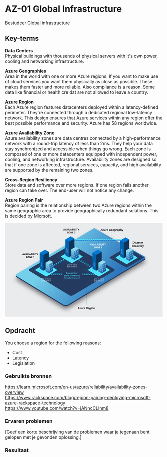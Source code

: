 # AZ-01 Global Infrastructure
Bestudeer Global infrastructure

## Key-terms

**Data Centers**  
Physical buildings with thousends of physical servers with it's own power, cooling and networking infrastructure.  

**Azure Geographies**  
Area in the world with one or more Azure regions. If you want to make use of cloud services you want them physically as close as possible. These makes them faster and more reliable. Also compliance is a reason. Some data like financial or health cre dat are not allowed to leave a country.

**Azure Region**  
Each Azure region features datacenters deployed within a latency-defined perimeter. They're connected through a dedicated regional low-latency network. This design ensures that Azure services within any region offer the best possible performance and security. Azure has 58 regions worldwide.

**Azure Availability Zone**  
Azure availability zones are data centres connected by a high-performance network with a round-trip latency of less than 2ms. They help your data stay synchronized and accessible when things go wrong. Each zone is composed of one or more datacenters equipped with independent power, cooling, and networking infrastructure. Availability zones are designed so that if one zone is affected, regional services, capacity, and high availability are supported by the remaining two zones.  

**Cross-Region Resiliency**  
Store data and software over more regions. If one region fails another region can take over. The end-user will not notice any change.

**Azure Region Pair**  
Region pairing is the relationship between two Azure regions within the same geographic area to provide geographically redundant solutions. This is decided by Micrsoft.  

![](https://github.com/techgrounds/techgrounds-Rogier1978/blob/main/00_includes/05_Azure_1/AZ_01%20MS%20regions.png)  

## Opdracht  
You choose a region for the following reasons:  
- Cost
- Latency
- Legislation

### Gebruikte bronnen
https://learn.microsoft.com/en-us/azure/reliability/availability-zones-overview  
https://www.rackspace.com/blog/region-pairing-deploying-microsoft-azure-rackspace-technology  
https://www.youtube.com/watch?v=jANncCLInm8

### Ervaren problemen
[Geef een korte beschrijving van de problemen waar je tegenaan bent gelopen met je gevonden oplossing.]

### Resultaat

